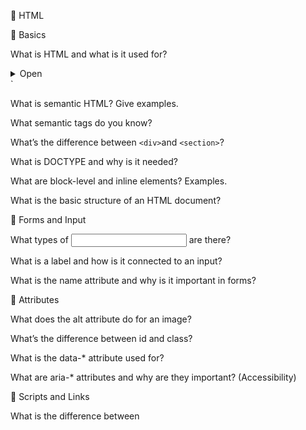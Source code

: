 🔷 HTML

📌 Basics

What is HTML and what is it used for?

<details>
  <summary>Open</summary>

   Answ: HTML stands for HyperText Markup Language. It is the standard language used to create and structure content on the web.

   HTML is used to:

   Structure content on a webpage — like paragraphs, headings, images, lists, tables, forms, and links.

   Define the meaning of elements — for example:

   `<h1>` to `<h6>`: headings

   `<p>`: paragraph

   `<img>`: image

   `<a>`: hyperlink

   Embed media like images, videos, and audio.

   Create interactive forms for user input.

   Provide semantic meaning for search engines and assistive technologies (e.g., screen readers).
</details> `
   



What is semantic HTML? Give examples.

What semantic tags do you know?

What’s the difference between `<div>`and `<section>`?

What is DOCTYPE and why is it needed?

What are block-level and inline elements? Examples.

What is the basic structure of an HTML document?

📌 Forms and Input

What types of <input> are there?

What is a label and how is it connected to an input?

What is the name attribute and why is it important in forms?

📌 Attributes

What does the alt attribute do for an image?

What’s the difference between id and class?

What is the data-* attribute used for?

What are aria-* attributes and why are they important? (Accessibility)

📌 Scripts and Links

What is the difference between <script>, <noscript>, defer, and async?

What does rel="noopener noreferrer" do in links?
